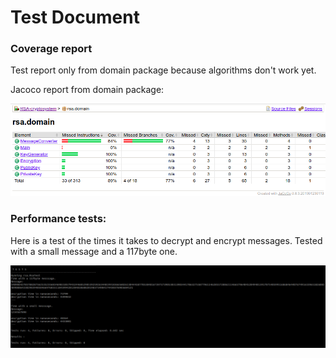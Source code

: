 # Test Document

### Coverage report

Test report only from domain package because algorithms don't work yet.

Jacoco report from domain package:

<img src=https://github.com/LauriKajakko/RSA-cryptosystem/blob/main/Documentation/images/jacoco_week4.png />

### Performance tests:

Here is a test of the times it takes to decrypt and encrypt messages. Tested with a small message and a 117byte one.

<img src=https://github.com/LauriKajakko/RSA-cryptosystem/blob/main/Documentation/images/performancetest_week4.png />

